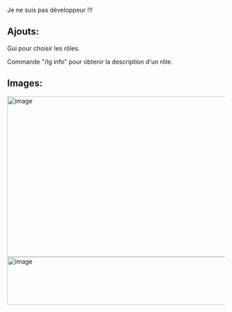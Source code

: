 Je ne suis pas développeur !!!

## Ajouts:

Gui pour choisir les rôles.

Commande "/lg info" pour obtenir la description d'un rôle.

## Images:

<img width="508" height="372" alt="image" src="https://github.com/user-attachments/assets/b39a8205-e903-49d0-bbc1-1f5bce7e9b2a" />

<img width="910" height="111" alt="image" src="https://github.com/user-attachments/assets/01be738e-6115-4fcd-b9ab-a78812c8faed" />
